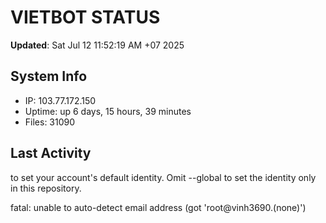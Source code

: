 # VIETBOT STATUS
**Updated**: Sat Jul 12 11:52:19 AM +07 2025

## System Info
- IP: 103.77.172.150
- Uptime: up 6 days, 15 hours, 39 minutes
- Files: 31090

## Last Activity

to set your account's default identity.
Omit --global to set the identity only in this repository.

fatal: unable to auto-detect email address (got 'root@vinh3690.(none)')
